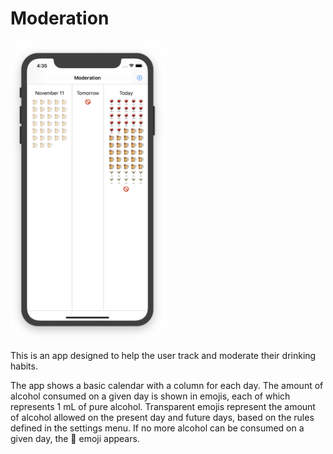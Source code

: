 # Moderation

<img src="https://raw.githubusercontent.com/gbrixey/Moderation/master/screenshot.png" alt="Screenshot of the Moderation app" width="250" />

This is an app designed to help the user track and moderate their drinking habits.

The app shows a basic calendar with a column for each day.
The amount of alcohol consumed on a given day is shown in emojis, each of which represents 1 mL of pure alcohol.
Transparent emojis represent the amount of alcohol allowed on the present day and future days, based on the rules defined in the settings menu.
If no more alcohol can be consumed on a given day, the 🚫 emoji appears.
